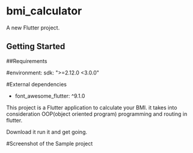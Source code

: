 # bmi_calculator

A new Flutter project.

## Getting Started
##Requirements

#environment:
   sdk: ">=2.12.0 <3.0.0"
   
#External dependencies

- font_awesome_flutter: ^9.1.0

This project is a Flutter application to calculate your BMI. it takes into consideration
OOP(object oriented program) programming and routing in flutter.

Download it run it and get going.


#Screenshot of the Sample project

